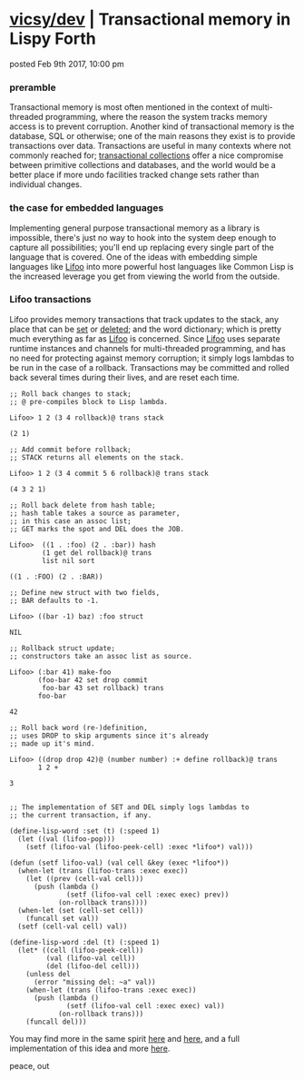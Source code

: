 # [vicsy/dev](https://github.com/codr4life/vicsydev) | Transactional memory in Lispy Forth
posted Feb 9th 2017, 10:00 pm

### preramble
Transactional memory is most often mentioned in the context of multi-threaded programming, where the reason the system tracks memory access is to prevent corruption. Another kind of transactional memory is the database, SQL or otherwise; one of the main reasons they exist is to provide transactions over data. Transactions are useful in many contexts where not commonly reached for; [transactional collections](https://github.com/codr4life/cl4l#indexes) offer a nice compromise between primitive collections and databases, and the world would be a better place if more undo facilities tracked change sets rather than individual changes.

### the case for embedded languages
Implementing general purpose transactional memory as a library is impossible, there's just no way to hook into the system deep enough to capture all possibilities; you'll end up replacing every single part of the language that is covered. One of the ideas with embedding simple languages like [Lifoo](https://github.com/codr4life/lifoo) into more powerful host languages like Common Lisp is the increased leverage you get from viewing the world from the outside.

### Lifoo transactions
Lifoo provides memory transactions that track updates to the stack, any place that can be [set](https://github.com/codr4life/vicsydev/blob/master/consing_forth.md#setf) or [deleted](https://github.com/codr4life/vicsydev/blob/master/consing_forth.md#del); and the word dictionary; which is pretty much everything as far as [Lifoo](https://github.com/codr4life/lifoo) is concerned. Since [Lifoo](https://github.com/codr4life/lifoo) uses separate runtime instances and channels for multi-threaded programming, and has no need for protecting against memory corruption; it simply logs lambdas to be run in the case of a rollback. Transactions may be committed and rolled back several times during their lives, and are reset each time.

```
;; Roll back changes to stack;
;; @ pre-compiles block to Lisp lambda.

Lifoo> 1 2 (3 4 rollback)@ trans stack

(2 1)

;; Add commit before rollback;
;; STACK returns all elements on the stack.

Lifoo> 1 2 (3 4 commit 5 6 rollback)@ trans stack

(4 3 2 1)

;; Roll back delete from hash table;
;; hash table takes a source as parameter,
;; in this case an assoc list;
;; GET marks the spot and DEL does the JOB.

Lifoo>  ((1 . :foo) (2 . :bar)) hash
        (1 get del rollback)@ trans
        list nil sort

((1 . :FOO) (2 . :BAR))

;; Define new struct with two fields,
;; BAR defaults to -1.

Lifoo> ((bar -1) baz) :foo struct

NIL

;; Rollback struct update;
;; constructors take an assoc list as source.

Lifoo> (:bar 41) make-foo
       (foo-bar 42 set drop commit
        foo-bar 43 set rollback) trans
       foo-bar

42

;; Roll back word (re-)definition,
;; uses DROP to skip arguments since it's already
;; made up it's mind.

Lifoo> ((drop drop 42)@ (number number) :+ define rollback)@ trans
       1 2 +

3


;; The implementation of SET and DEL simply logs lambdas to
;; the current transaction, if any.

(define-lisp-word :set (t) (:speed 1)
  (let ((val (lifoo-pop)))
    (setf (lifoo-val (lifoo-peek-cell) :exec *lifoo*) val)))

(defun (setf lifoo-val) (val cell &key (exec *lifoo*))
  (when-let (trans (lifoo-trans :exec exec))
    (let ((prev (cell-val cell)))
      (push (lambda ()
              (setf (lifoo-val cell :exec exec) prev))
            (on-rollback trans))))
  (when-let (set (cell-set cell))
    (funcall set val))
  (setf (cell-val cell) val))

(define-lisp-word :del (t) (:speed 1)
  (let* ((cell (lifoo-peek-cell))
         (val (lifoo-val cell))
         (del (lifoo-del cell)))
    (unless del
      (error "missing del: ~a" val))
    (when-let (trans (lifoo-trans :exec exec))
      (push (lambda ()
              (setf (lifoo-val cell :exec exec) val))
            (on-rollback trans)))
    (funcall del)))
```

You may find more in the same spirit [here](http://vicsydev.blogspot.de/) and [here](https://github.com/codr4life/vicsydev), and a full implementation of this idea and more [here](https://github.com/codr4life).

peace, out

